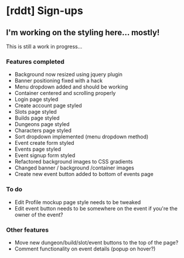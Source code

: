 # [rddt] Sign-ups
## I'm working on the styling here... mostly!

This is still a work in progress...

### Features completed
* Background now resized using jquery plugin
* Banner positioning fixed with a hack
* Menu dropdown added and should be working
* Container centered and scrolling properly
* Login page styled
* Create account page styled
* Slots page styled
* Builds page styled
* Dungeons page styled
* Characters page styled
* Sort dropdown implemented (menu dropdown method)
* Event create form styled
* Events page styled
* Event signup form styled
* Refactored background images to CSS gradients
* Changed banner / background /container images
* Create new event button added to bottom of events page

### To do
* Edit Profile mockup page style needs to be tweaked
* Edit event button needs to be somewhere on the event if you're the owner of the event?

### Other features
* Move new dungeon/build/slot/event buttons to the top of the page?
* Comment functionality on event details (popup on hover?)
